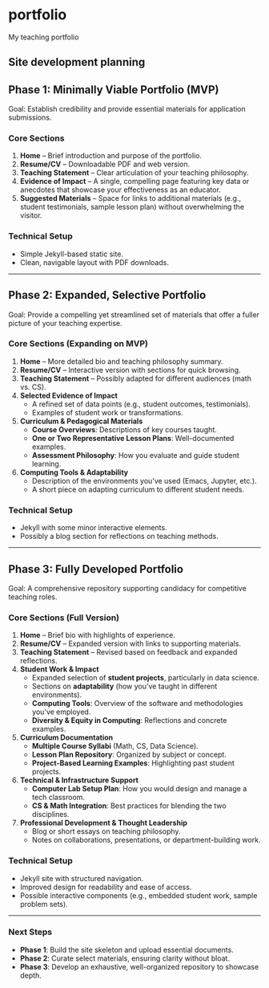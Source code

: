 # portfolio
My teaching portfolio

## Site development planning

## **Phase 1: Minimally Viable Portfolio (MVP)**
Goal: Establish credibility and provide essential materials for application submissions.

### **Core Sections**
1. **Home** – Brief introduction and purpose of the portfolio.
2. **Resume/CV** – Downloadable PDF and web version.
3. **Teaching Statement** – Clear articulation of your teaching philosophy.
4. **Evidence of Impact** – A single, compelling page featuring key data or anecdotes that showcase your effectiveness as an educator.
5. **Suggested Materials** – Space for links to additional materials (e.g., student testimonials, sample lesson plan) without overwhelming the visitor.

### **Technical Setup**
- Simple Jekyll-based static site.
- Clean, navigable layout with PDF downloads.

---

## **Phase 2: Expanded, Selective Portfolio**
Goal: Provide a compelling yet streamlined set of materials that offer a fuller picture of your teaching expertise.

### **Core Sections (Expanding on MVP)**
1. **Home** – More detailed bio and teaching philosophy summary.
2. **Resume/CV** – Interactive version with sections for quick browsing.
3. **Teaching Statement** – Possibly adapted for different audiences (math vs. CS).
4. **Selected Evidence of Impact**
   - A refined set of data points (e.g., student outcomes, testimonials).
   - Examples of student work or transformations.
5. **Curriculum & Pedagogical Materials**
   - **Course Overviews**: Descriptions of key courses taught.
   - **One or Two Representative Lesson Plans**: Well-documented examples.
   - **Assessment Philosophy**: How you evaluate and guide student learning.
6. **Computing Tools & Adaptability**
   - Description of the environments you’ve used (Emacs, Jupyter, etc.).
   - A short piece on adapting curriculum to different student needs.

### **Technical Setup**
- Jekyll with some minor interactive elements.
- Possibly a blog section for reflections on teaching methods.

---

## **Phase 3: Fully Developed Portfolio**
Goal: A comprehensive repository supporting candidacy for competitive teaching roles.

### **Core Sections (Full Version)**
1. **Home** – Brief bio with highlights of experience.
2. **Resume/CV** – Expanded version with links to supporting materials.
3. **Teaching Statement** – Revised based on feedback and expanded reflections.
4. **Student Work & Impact**
   - Expanded selection of **student projects**, particularly in data science.
   - Sections on **adaptability** (how you've taught in different environments).
   - **Computing Tools**: Overview of the software and methodologies you’ve employed.
   - **Diversity & Equity in Computing**: Reflections and concrete examples.
5. **Curriculum Documentation**
   - **Multiple Course Syllabi** (Math, CS, Data Science).
   - **Lesson Plan Repository**: Organized by subject or concept.
   - **Project-Based Learning Examples**: Highlighting past student projects.
6. **Technical & Infrastructure Support**
   - **Computer Lab Setup Plan**: How you would design and manage a tech classroom.
   - **CS & Math Integration**: Best practices for blending the two disciplines.
7. **Professional Development & Thought Leadership**
   - Blog or short essays on teaching philosophy.
   - Notes on collaborations, presentations, or department-building work.

### **Technical Setup**
- Jekyll site with structured navigation.
- Improved design for readability and ease of access.
- Possible interactive components (e.g., embedded student work, sample problem sets).

---

### **Next Steps**
- **Phase 1**: Build the site skeleton and upload essential documents.
- **Phase 2**: Curate select materials, ensuring clarity without bloat.
- **Phase 3**: Develop an exhaustive, well-organized repository to showcase depth.
